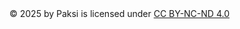 © 2025 by Paksi is licensed under [CC BY-NC-ND 4.0](https://creativecommons.org/licenses/by-nc-nd/4.0/)
<img src="https://mirrors.creativecommons.org/presskit/icons/cc.svg" width="16">
<img src="https://mirrors.creativecommons.org/presskit/icons/by.svg" width="16">
<img src="https://mirrors.creativecommons.org/presskit/icons/nc.svg" width="16">
<img src="https://mirrors.creativecommons.org/presskit/icons/nd.svg" width="16">

